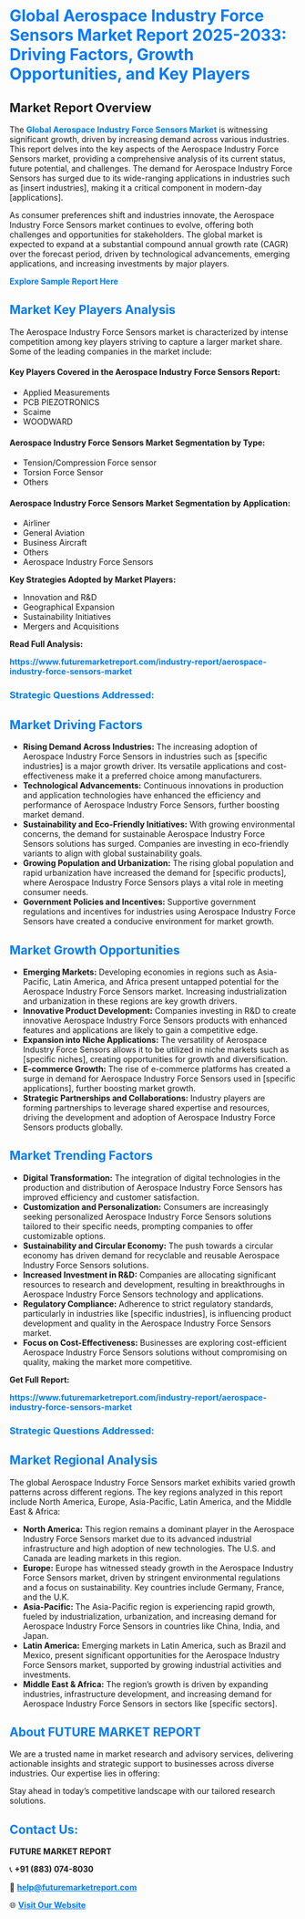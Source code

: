 <h1 style="color: #007BFF;">Global Aerospace Industry Force Sensors Market Report 2025-2033: Driving Factors, Growth Opportunities, and Key Players</h1>

<section id="overview">
<h2>Market Report Overview</h2>
<p>The <a href="https://www.futuremarketreport.com/industry-report/aerospace-industry-force-sensors-market" style="color: #007BFF; text-decoration: none;"><strong>Global Aerospace Industry Force Sensors Market</strong></a> is witnessing significant growth, driven by increasing demand across various industries. This report delves into the key aspects of the Aerospace Industry Force Sensors market, providing a comprehensive analysis of its current status, future potential, and challenges. The demand for Aerospace Industry Force Sensors has surged due to its wide-ranging applications in industries such as [insert industries], making it a critical component in modern-day [applications].</p>
<p>As consumer preferences shift and industries innovate, the Aerospace Industry Force Sensors market continues to evolve, offering both challenges and opportunities for stakeholders. The global market is expected to expand at a substantial compound annual growth rate (CAGR) over the forecast period, driven by technological advancements, emerging applications, and increasing investments by major players.</p>
</section>

<section id="overview">
<p><a href="https://www.futuremarketreport.com/request-sample/reportId=120716" style="color: #007BFF; text-decoration: none;"><strong>Explore Sample Report Here</strong></a></p>
</section>

<section id="key-players">
<h2 style="color: #007BFF;">Market Key Players Analysis</h2>
<p>The Aerospace Industry Force Sensors market is characterized by intense competition among key players striving to capture a larger market share. Some of the leading companies in the market include:</p>
<h4>Key Players Covered in the Aerospace Industry Force Sensors Report:</h4>
<ul><li>Applied Measurements</li><li>PCB PIEZOTRONICS</li><li>Scaime</li><li>WOODWARD</li></ul>
<h4>Aerospace Industry Force Sensors Market Segmentation by Type:</h4>
<ul><li>Tension/Compression Force sensor</li><li>Torsion Force Sensor</li><li>Others</li></ul>

<h4>Aerospace Industry Force Sensors Market Segmentation by Application:</h4>
<ul><li>Airliner</li><li>General Aviation</li><li>Business Aircraft</li><li>Others</li><li>Aerospace Industry Force Sensors</li></ul>
<p><strong>Key Strategies Adopted by Market Players:</strong></p>
<ul>
<li>Innovation and R&D</li>
<li>Geographical Expansion</li>
<li>Sustainability Initiatives</li>
<li>Mergers and Acquisitions</li>
</ul>
</section>

<section>
<p><strong>Read Full Analysis: </strong></p><a href="https://www.futuremarketreport.com/industry-report/aerospace-industry-force-sensors-market" style="color: #007BFF; text-decoration: none;"><strong>https://www.futuremarketreport.com/industry-report/aerospace-industry-force-sensors-market</strong></a>
<h3 style="color: #007BFF;">Strategic Questions Addressed:</h3>
</section>

<section id="driving-factors">
<h2 style="color: #007BFF;">Market Driving Factors</h2>
<ul>
<li><strong>Rising Demand Across Industries:</strong> The increasing adoption of Aerospace Industry Force Sensors in industries such as [specific industries] is a major growth driver. Its versatile applications and cost-effectiveness make it a preferred choice among manufacturers.</li>
<li><strong>Technological Advancements:</strong> Continuous innovations in production and application technologies have enhanced the efficiency and performance of Aerospace Industry Force Sensors, further boosting market demand.</li>
<li><strong>Sustainability and Eco-Friendly Initiatives:</strong> With growing environmental concerns, the demand for sustainable Aerospace Industry Force Sensors solutions has surged. Companies are investing in eco-friendly variants to align with global sustainability goals.</li>
<li><strong>Growing Population and Urbanization:</strong> The rising global population and rapid urbanization have increased the demand for [specific products], where Aerospace Industry Force Sensors plays a vital role in meeting consumer needs.</li>
<li><strong>Government Policies and Incentives:</strong> Supportive government regulations and incentives for industries using Aerospace Industry Force Sensors have created a conducive environment for market growth.</li>
</ul>
</section>

<section id="growth-opportunities">
<h2 style="color: #007BFF;">Market Growth Opportunities</h2>
<ul>
<li><strong>Emerging Markets:</strong> Developing economies in regions such as Asia-Pacific, Latin America, and Africa present untapped potential for the Aerospace Industry Force Sensors market. Increasing industrialization and urbanization in these regions are key growth drivers.</li>
<li><strong>Innovative Product Development:</strong> Companies investing in R&D to create innovative Aerospace Industry Force Sensors products with enhanced features and applications are likely to gain a competitive edge.</li>
<li><strong>Expansion into Niche Applications:</strong> The versatility of Aerospace Industry Force Sensors allows it to be utilized in niche markets such as [specific niches], creating opportunities for growth and diversification.</li>
<li><strong>E-commerce Growth:</strong> The rise of e-commerce platforms has created a surge in demand for Aerospace Industry Force Sensors used in [specific applications], further boosting market growth.</li>
<li><strong>Strategic Partnerships and Collaborations:</strong> Industry players are forming partnerships to leverage shared expertise and resources, driving the development and adoption of Aerospace Industry Force Sensors products globally.</li>
</ul>
</section>

<section id="trending-factors">
<h2 style="color: #007BFF;">Market Trending Factors</h2>
<ul>
<li><strong>Digital Transformation:</strong> The integration of digital technologies in the production and distribution of Aerospace Industry Force Sensors has improved efficiency and customer satisfaction.</li>
<li><strong>Customization and Personalization:</strong> Consumers are increasingly seeking personalized Aerospace Industry Force Sensors solutions tailored to their specific needs, prompting companies to offer customizable options.</li>
<li><strong>Sustainability and Circular Economy:</strong> The push towards a circular economy has driven demand for recyclable and reusable Aerospace Industry Force Sensors solutions.</li>
<li><strong>Increased Investment in R&D:</strong> Companies are allocating significant resources to research and development, resulting in breakthroughs in Aerospace Industry Force Sensors technology and applications.</li>
<li><strong>Regulatory Compliance:</strong> Adherence to strict regulatory standards, particularly in industries like [specific industries], is influencing product development and quality in the Aerospace Industry Force Sensors market.</li>
<li><strong>Focus on Cost-Effectiveness:</strong> Businesses are exploring cost-efficient Aerospace Industry Force Sensors solutions without compromising on quality, making the market more competitive.</li>
</ul>
</section>

<section>
<p><strong>Get Full Report: </strong></p><a href="https://www.futuremarketreport.com/industry-report/aerospace-industry-force-sensors-market" style="color: #007BFF; text-decoration: none;"><strong>https://www.futuremarketreport.com/industry-report/aerospace-industry-force-sensors-market</strong></a>
<h3 style="color: #007BFF;">Strategic Questions Addressed:</h3>
</section>


<section id="regional-analysis">
<h2 style="color: #007BFF;">Market Regional Analysis</h2>
<p>The global Aerospace Industry Force Sensors market exhibits varied growth patterns across different regions. The key regions analyzed in this report include North America, Europe, Asia-Pacific, Latin America, and the Middle East & Africa:</p>
<ul>
<li><strong>North America:</strong> This region remains a dominant player in the Aerospace Industry Force Sensors market due to its advanced industrial infrastructure and high adoption of new technologies. The U.S. and Canada are leading markets in this region.</li>
<li><strong>Europe:</strong> Europe has witnessed steady growth in the Aerospace Industry Force Sensors market, driven by stringent environmental regulations and a focus on sustainability. Key countries include Germany, France, and the U.K.</li>
<li><strong>Asia-Pacific:</strong> The Asia-Pacific region is experiencing rapid growth, fueled by industrialization, urbanization, and increasing demand for Aerospace Industry Force Sensors in countries like China, India, and Japan.</li>
<li><strong>Latin America:</strong> Emerging markets in Latin America, such as Brazil and Mexico, present significant opportunities for the Aerospace Industry Force Sensors market, supported by growing industrial activities and investments.</li>
<li><strong>Middle East & Africa:</strong> The region’s growth is driven by expanding industries, infrastructure development, and increasing demand for Aerospace Industry Force Sensors in sectors like [specific sectors].</li>
</ul>
</section>

<footer>
<h2 style="color: #007BFF;">About FUTURE MARKET REPORT</h2>
<p>We are a trusted name in market research and advisory services, delivering actionable insights and strategic support to businesses across diverse industries. Our expertise lies in offering:</p>

<p>Stay ahead in today’s competitive landscape with our tailored research solutions.</p>

<h2 style="color: #007BFF;">Contact Us:</h2>
<p><strong>FUTURE MARKET REPORT</strong></p>
<p>📞 <strong>+91 (883) 074-8030</strong></p>
<p>📧 <strong><a href="mailto:help@futuremarketreport.com" style="color: #007BFF;">help@futuremarketreport.com</a></strong></p>
<p>🌐 <strong><a href="https://www.futuremarketreport.com/" style="color: #007BFF;">Visit Our Website</a></strong></p>
</footer>